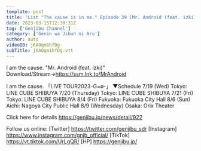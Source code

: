 ```yaml
---
template: post
title: 'List "The cause is in me." Episode 39 [Mr. Android (feat. izki) shooting making]'
date: 2023-03-15T12:30:31Z
tag: ['Genjibu Channel']
category: ['Genin wa Jibun ni Aru']
author: auto 
videoID: j6AOqm1hfDg
subTitle: j6AOqm1hfDg.vtt
---
```

I am the cause. "Mr. Android (feat. izki)"
Download/Stream→https://ssm.lnk.to/MrAndroid

I am the cause. 「LIVE TOUR2023-G=ø-」
▼Schedule
7/19 (Wed) Tokyo: LINE CUBE SHIBUYA
7/20 (Thursday) Tokyo: LINE CUBE SHIBUYA
7/21 (Fri) Tokyo: LINE CUBE SHIBUYA
8/4 (Fri) Fukuoka: Fukuoka City Hall
8/6 (Sun) Aichi: Nagoya City Public Hall
8/9 (Wednesday) Osaka: Orix Theater

Click here for details
https://genjibu.jp/news/detail/922

Follow us online:
[Twitter] https://twitter.com/genjibu_sdr
[Instagram] https://www.instagram.com/gnjb_official/
[TikTok] https://vt.tiktok.com/UrLgQR/
[HP] https://genjibu.jp/